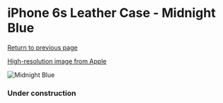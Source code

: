 # iPhone 6s Leather Case - Midnight Blue

[Return to previous page](/iphone_6)

[High-resolution image from Apple](https://store.storeimages.cdn-apple.com/8756/as-images.apple.com/is/MKXU2?wid=4500&hei=4500&fmt=png)

<div style="width: 384px"><img src="/everyphone/MKXU2.png" alt="Midnight Blue"></div>

### Under construction
